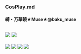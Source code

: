 ### CosPlay.md
#### 縛・万華鏡★Muse★@baku_muse
![](https://pbs.twimg.com/media/D9L-n79UIAAJgKM.jpg)
![](https://pbs.twimg.com/media/D9L-n79VUAAx0qR.jpg)
---
![](https://blog-imgs-99.fc2.com/r/i/n/rinawa/moblog_14715f19.jpg)
![](https://blog-imgs-99.fc2.com/r/i/n/rinawa/moblog_d61a49ba.jpg)
![](https://blog-imgs-101.fc2.com/r/i/n/rinawa/fc2blog_20190617125452ee6.jpg)
![](https://blog-imgs-101.fc2.com/r/i/n/rinawa/fc2blog_20190617125526a29.jpg)

